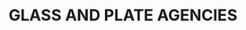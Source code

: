 ---
title: "GLASS AND PLATE AGENCIES"
url: /kasaragod/glass-and-plate-agencies/
shop: Haushaltsartikel
---